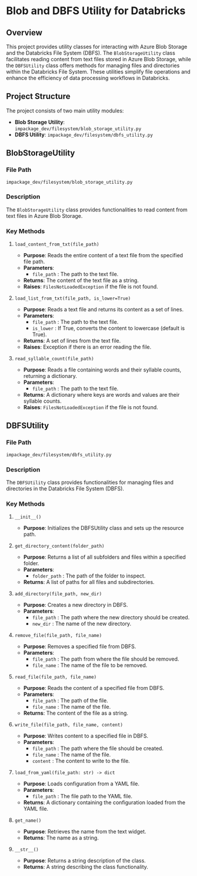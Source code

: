 # Blob and DBFS Utility for Databricks

## Overview

This project provides utility classes for interacting with Azure Blob Storage and the Databricks File System (DBFS). The  `BlobStorageUtility`  class facilitates reading content from text files stored in Azure Blob Storage, while the  `DBFSUtility`  class offers methods for managing files and directories within the Databricks File System. These utilities simplify file operations and enhance the efficiency of data processing workflows in Databricks.

## Project Structure

The project consists of two main utility modules:

- **Blob Storage Utility**:  `impackage_dev/filesystem/blob_storage_utility.py` 
- **DBFS Utility**:  `impackage_dev/filesystem/dbfs_utility.py` 

## BlobStorageUtility

### File Path

 `impackage_dev/filesystem/blob_storage_utility.py` 

### Description

The  `BlobStorageUtility`  class provides functionalities to read content from text files in Azure Blob Storage.

### Key Methods

1. `load_content_from_txt(file_path)`
   - **Purpose**: Reads the entire content of a text file from the specified file path.
   - **Parameters**:
     -  `file_path` : The path to the text file.
   - **Returns**: The content of the text file as a string.
   - **Raises**:  `FilesNotLoadedException`  if the file is not found.

2. `load_list_from_txt(file_path, is_lower=True)`
   - **Purpose**: Reads a text file and returns its content as a set of lines.
   - **Parameters**:
     -  `file_path` : The path to the text file.
     -  `is_lower` : If True, converts the content to lowercase (default is True).
   - **Returns**: A set of lines from the text file.
   - **Raises**: Exception if there is an error reading the file.

3. `read_syllable_count(file_path)`
   - **Purpose**: Reads a file containing words and their syllable counts, returning a dictionary.
   - **Parameters**:
     -  `file_path` : The path to the text file.
   - **Returns**: A dictionary where keys are words and values are their syllable counts.
   - **Raises**:  `FilesNotLoadedException`  if the file is not found.

## DBFSUtility

### File Path

 `impackage_dev/filesystem/dbfs_utility.py` 

### Description

The  `DBFSUtility`  class provides functionalities for managing files and directories in the Databricks File System (DBFS).

### Key Methods

1. `__init__()`
   - **Purpose**: Initializes the DBFSUtility class and sets up the resource path.

2. `get_directory_content(folder_path)`
   - **Purpose**: Returns a list of all subfolders and files within a specified folder.
   - **Parameters**:
     -  `folder_path` : The path of the folder to inspect.
   - **Returns**: A list of paths for all files and subdirectories.

3. `add_directory(file_path, new_dir)`
   - **Purpose**: Creates a new directory in DBFS.
   - **Parameters**:
     -  `file_path` : The path where the new directory should be created.
     -  `new_dir` : The name of the new directory.

4. `remove_file(file_path, file_name)`
   - **Purpose**: Removes a specified file from DBFS.
   - **Parameters**:
     -  `file_path` : The path from where the file should be removed.
     -  `file_name` : The name of the file to be removed.

5. `read_file(file_path, file_name)`
   - **Purpose**: Reads the content of a specified file from DBFS.
   - **Parameters**:
     -  `file_path` : The path of the file.
     -  `file_name` : The name of the file.
   - **Returns**: The content of the file as a string.

6. `write_file(file_path, file_name, content)`
   - **Purpose**: Writes content to a specified file in DBFS.
   - **Parameters**:
     -  `file_path` : The path where the file should be created.
     -  `file_name` : The name of the file.
     -  `content` : The content to write to the file.

7. `load_from_yaml(file_path: str) -> dict`
   - **Purpose**: Loads configuration from a YAML file.
   - **Parameters**:
     -  `file_path` : The file path to the YAML file.
   - **Returns**: A dictionary containing the configuration loaded from the YAML file.

8. `get_name()`
   - **Purpose**: Retrieves the name from the text widget.
   - **Returns**: The name as a string.

9. `__str__()`
   - **Purpose**: Returns a string description of the class.
   - **Returns**: A string describing the class functionality.

